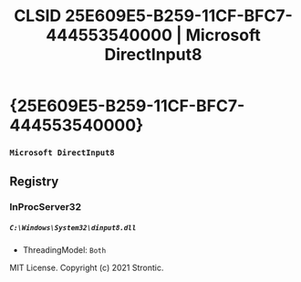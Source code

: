 ﻿---
title: "CLSID 25E609E5-B259-11CF-BFC7-444553540000 | Microsoft DirectInput8"
excerpt: What is COM-Object CLSID 25E609E5-B259-11CF-BFC7-444553540000?
---

# {25E609E5-B259-11CF-BFC7-444553540000}

### `Microsoft DirectInput8`

## Registry


### InProcServer32

##### `C:\Windows\System32\dinput8.dll`
* ThreadingModel: `Both`

MIT License. Copyright (c) 2021 Strontic.


